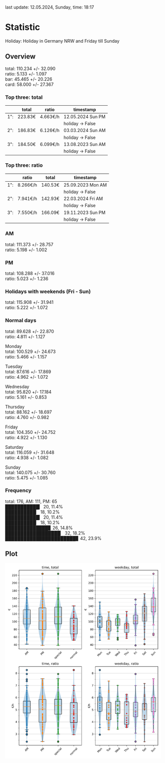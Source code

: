 last update: 12.05.2024, Sunday, time: 18:17
# Statistic  
Holiday: Holiday in Germany NRW and Friday till Sunday  
## Overview  
total: 110.234 +/- 32.090  
ratio:   5.133 +/-  1.097  
bar:    45.465 +/- 20.226  
card:   58.000 +/- 27.367  
  
  
### Top three: total  
&nbsp;|total|ratio|timestamp
---|---|---|---
1":|223.83€|4.663€/h|12.05.2024 Sun PM
&nbsp;|&nbsp;|&nbsp;|holiday -> False
2":|186.83€|6.126€/h|03.03.2024 Sun AM
&nbsp;|&nbsp;|&nbsp;|holiday -> False
3":|184.50€|6.099€/h|13.08.2023 Sun AM
&nbsp;|&nbsp;|&nbsp;|holiday -> False
  
  
### Top three: ratio  
&nbsp;|ratio|total|timestamp
---|---|---|---
1":|8.266€/h|140.53€|25.09.2023 Mon AM
&nbsp;|&nbsp;|&nbsp;|holiday -> False
2":|7.941€/h|142.93€|22.03.2024 Fri AM
&nbsp;|&nbsp;|&nbsp;|holiday -> False
3":|7.550€/h|166.09€|19.11.2023 Sun PM
&nbsp;|&nbsp;|&nbsp;|holiday -> False
  
  
### AM  
total: 111.373 +/- 28.757  
ratio:   5.198 +/-  1.002  
  
### PM  
total: 108.288 +/- 37.016  
ratio:   5.023 +/-  1.236  
  
  
### Holidays with weekends (Fri - Sun)  
total: 115.908 +/- 31.941  
ratio:   5.222 +/-  1.072  
  
### Normal days  
total:  89.628 +/- 22.870  
ratio:   4.811 +/-  1.127  
  
  
Monday  
total: 100.529 +/- 24.673  
ratio:   5.466 +/-  1.157  
  
Tuesday  
total:  87.616 +/- 17.869  
ratio:   4.962 +/-  1.072  
  
Wednesday  
total:  95.820 +/- 17.184  
ratio:   5.161 +/-  0.853  
  
Thursday  
total:  88.162 +/- 18.697  
ratio:   4.760 +/-  0.982  
  
Friday  
total: 104.350 +/- 24.752  
ratio:   4.922 +/-  1.130  
  
Saturday  
total: 116.059 +/- 31.648  
ratio:   4.938 +/-  1.082  
  
Sunday  
total: 140.075 +/- 30.760  
ratio:   5.475 +/-  1.085  
  
  
### Frequency  
total: 176, AM: 111, PM: 65  
███████████▎ 20, 11.4%  
██████████▏ 18, 10.2%  
███████████▎ 20, 11.4%  
██████████▏ 18, 10.2%  
██████████████▊ 26, 14.8%  
██████████████████▏ 32, 18.2%  
███████████████████████▊ 42, 23.9%  
  
  
## Plot  
![Image](harvest.png)